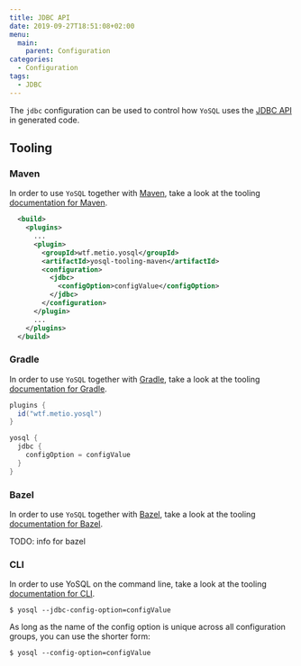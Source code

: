 ```yaml
---
title: JDBC API
date: 2019-09-27T18:51:08+02:00
menu:
  main:
    parent: Configuration
categories:
  - Configuration
tags:
  - JDBC
---
```


The `jdbc` configuration can be used to control how `YoSQL` uses the [JDBC API](/persistence/jdbc/) in generated code.

## Tooling

### Maven

In order to use `YoSQL` together with [Maven](https://maven.apache.org/), take a look at the tooling [documentation
for Maven](/tooling/maven).

```xml
  <build>
    <plugins>
      ...
      <plugin>
        <groupId>wtf.metio.yosql</groupId>
        <artifactId>yosql-tooling-maven</artifactId>
        <configuration>
          <jdbc>
            <configOption>configValue</configOption>
          </jdbc>
        </configuration>
      </plugin>
      ...
    </plugins>
  </build>
```

### Gradle

In order to use `YoSQL` together with [Gradle](https://gradle.org/), take a look at the tooling [documentation for Gradle](/tooling/gradle).

```groovy
plugins {
  id("wtf.metio.yosql")
}

yosql {
  jdbc {
    configOption = configValue
  }
}
```

### Bazel

In order to use `YoSQL` together with [Bazel](https://bazel.build/), take a look at the tooling [documentation for
Bazel](/tooling/bazel).

TODO: info for bazel

### CLI

In order to use YoSQL on the command line, take a look at the tooling [documentation for CLI](/tooling/cli).

```shell
$ yosql --jdbc-config-option=configValue
```

As long as the name of the config option is unique across all configuration groups, you can use the shorter form:

```shell
$ yosql --config-option=configValue
```
